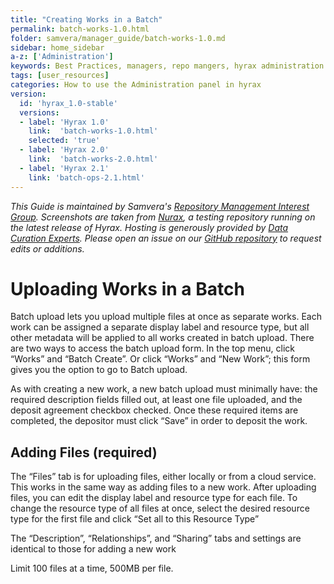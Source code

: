 ```yaml
---
title: "Creating Works in a Batch"
permalink: batch-works-1.0.html
folder: samvera/manager_guide/batch-works-1.0.md
sidebar: home_sidebar
a-z: ['Administration']
keywords: Best Practices, managers, repo mangers, hyrax administration
tags: [user_resources]
categories: How to use the Administration panel in hyrax
version:
  id: 'hyrax_1.0-stable'
  versions:
  - label: 'Hyrax 1.0'
    link:  'batch-works-1.0.html'
    selected: 'true'
  - label: 'Hyrax 2.0'
    link:  'batch-works-2.0.html'
  - label: 'Hyrax 2.1'
    link: 'batch-ops-2.1.html'
---
```


*This Guide is maintained by Samvera's [Repository Management Interest Group](https://wiki.duraspace.org/display/samvera/Repository+Management+Interest+Group). Screenshots are taken from [Nurax](https://nurax.curationexperts.com/), a testing repository running on the latest release of Hyrax. Hosting is generously provided by [Data Curation Experts](https://curationexperts.com/). Please open an issue on our [GitHub repository](https://github.com/samvera/samvera.github.io) to request edits or additions.*

# Uploading Works in a Batch

Batch upload lets you upload multiple files at once as separate works. Each work can be assigned a separate display label and resource type, but all other metadata will be applied to all works created in batch upload. There are two ways to access the batch upload form. In the top menu, click “Works” and “Batch Create”. Or click “Works” and “New Work”; this form gives you the option to go to Batch upload.

As with creating a new work, a new batch upload must minimally have: the required description fields filled out, at least one file uploaded, and the deposit agreement checkbox checked. Once these required items are completed, the depositor must click “Save” in order to deposit the work.

## Adding Files (required)
The “Files” tab is for uploading files, either locally or from a cloud service. This works in the same way as adding files to a new work. After uploading files, you can edit the display label and resource type for each file. To change the resource type of all files at once, select the desired resource type for the first file and click “Set all to this Resource Type”

The “Description”, “Relationships”, and “Sharing” tabs and settings are identical to those for adding a new work

Limit 100 files at a time, 500MB per file.
